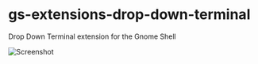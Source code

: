 gs-extensions-drop-down-terminal
================================

Drop Down Terminal extension for the Gnome Shell

![Screenshot](https://github.com/zzrough/gs-extensions-drop-down-terminal/raw/master/screenshot.png)

